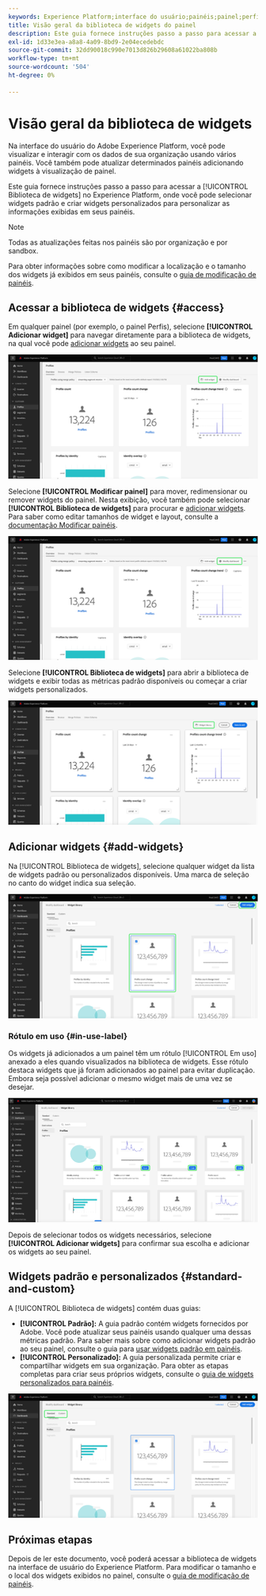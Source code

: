 ```yaml
---
keywords: Experience Platform;interface do usuário;painéis;painel;perfis;segmentos;destinos;uso de licença;user interface;dashboards;dashboard;profiles;segments;destinations;license usage
title: Visão geral da biblioteca de widgets do painel
description: Este guia fornece instruções passo a passo para acessar a biblioteca de widgets do Adobe Experience Platform.
exl-id: 1d33e3ea-a8a8-4a09-8bd9-2e04ecedebdc
source-git-commit: 32dd90018c990e7013d826b29608a61022ba808b
workflow-type: tm+mt
source-wordcount: '504'
ht-degree: 0%

---
```


# Visão geral da biblioteca de widgets

Na interface do usuário do Adobe Experience Platform, você pode visualizar e interagir com os dados de sua organização usando vários painéis. Você também pode atualizar determinados painéis adicionando widgets à visualização de painel.

Este guia fornece instruções passo a passo para acessar a [!UICONTROL Biblioteca de widgets] no Experience Platform, onde você pode selecionar widgets padrão e criar widgets personalizados para personalizar as informações exibidas em seus painéis.

>[!NOTE]
>
>Todas as atualizações feitas nos painéis são por organização e por sandbox.

Para obter informações sobre como modificar a localização e o tamanho dos widgets já exibidos em seus painéis, consulte o [guia de modificação de painéis](modify.md).

## Acessar a biblioteca de widgets {#access}

Em qualquer painel (por exemplo, o painel Perfis), selecione **[!UICONTROL Adicionar widget]** para navegar diretamente para a biblioteca de widgets, na qual você pode [adicionar widgets](#add-widgets) ao seu painel.

![A guia de visão geral do painel Perfis com o botão Adicionar widget realçado.](../images/customization/profiles-overview-add-widget.png)

Selecione **[!UICONTROL Modificar painel]** para mover, redimensionar ou remover widgets do painel. Nesta exibição, você também pode selecionar **[!UICONTROL Biblioteca de widgets]** para procurar e [adicionar widgets](#add-widgets). Para saber como editar tamanhos de widget e layout, consulte a [documentação Modificar painéis](./modify.md).

![A visão geral do painel de Perfis com Modificar painel foi realçada.](../images/customization/modify-dashboard.png)

Selecione **[!UICONTROL Biblioteca de widgets]** para abrir a biblioteca de widgets e exibir todas as métricas padrão disponíveis ou começar a criar widgets personalizados.

![O modo de exibição de painel de modificação com a biblioteca Widget realçada.](../images/customization/widget-library-button.png)

## Adicionar widgets {#add-widgets}

Na [!UICONTROL Biblioteca de widgets], selecione qualquer widget da lista de widgets padrão ou personalizados disponíveis. Uma marca de seleção no canto do widget indica sua seleção.

![A biblioteca de widgets com um widget selecionado e uma marca de seleção estão realçados.](../images/customization/confirm-selected-widget-to-add.png)

### Rótulo em uso {#in-use-label}

Os widgets já adicionados a um painel têm um rótulo [!UICONTROL Em uso] anexado a eles quando visualizados na biblioteca de widgets. Esse rótulo destaca widgets que já foram adicionados ao painel para evitar duplicação. Embora seja possível adicionar o mesmo widget mais de uma vez se desejar.

![Biblioteca de widgets com o rótulo em uso realçado.](../images/customization/in-use-label.png)

Depois de selecionar todos os widgets necessários, selecione **[!UICONTROL Adicionar widgets]** para confirmar sua escolha e adicionar os widgets ao seu painel.

## Widgets padrão e personalizados {#standard-and-custom}

A [!UICONTROL Biblioteca de widgets] contém duas guias:

* **[!UICONTROL Padrão]:** A guia padrão contém widgets fornecidos por Adobe. Você pode atualizar seus painéis usando qualquer uma dessas métricas padrão. Para saber mais sobre como adicionar widgets padrão ao seu painel, consulte o guia para [usar widgets padrão em painéis](standard-widgets.md).
* **[!UICONTROL Personalizado]:** A guia personalizada permite criar e compartilhar widgets em sua organização. Para obter as etapas completas para criar seus próprios widgets, consulte o [guia de widgets personalizados para painéis](custom-widgets.md).

![A biblioteca de widgets com as guias padrão e personalizada realçada.](../images/customization/widget-library.png)

## Próximas etapas

Depois de ler este documento, você poderá acessar a biblioteca de widgets na interface de usuário do Experience Platform. Para modificar o tamanho e o local dos widgets exibidos no painel, consulte o [guia de modificação de painéis](modify.md).
